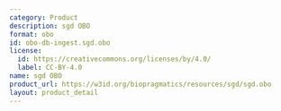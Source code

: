 ```yaml
---
category: Product
description: sgd OBO
format: obo
id: obo-db-ingest.sgd.obo
license:
  id: https://creativecommons.org/licenses/by/4.0/
  label: CC-BY-4.0
name: sgd OBO
product_url: https://w3id.org/biopragmatics/resources/sgd/sgd.obo
layout: product_detail
---
```

